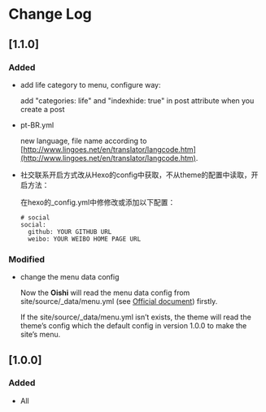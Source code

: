# Change Log

## [1.1.0]

### Added
- add life category to menu, configure way:

	add "categories: life" and "indexhide: true" in post attribute when you create a post

- pt-BR.yml

  new language, file name according to [http://www.lingoes.net/en/translator/langcode.htm](http://www.lingoes.net/en/translator/langcode.htm).

- 社交联系开启方式改从Hexo的config中获取，不从theme的配置中读取，开启方法：
      
  在hexo的_config.yml中修修改或添加以下配置：

    ```
    # social
    social:
      github: YOUR GITHUB URL
      weibo: YOUR WEIBO HOME PAGE URL
    ```
    
### Modified
- change the menu data config
	
	Now the **Oishi** will read the menu data config from site/source/_data/menu.yml (see [Official document](https://hexo.io/docs/data-files.html)) firstly. 
	
 	If the site/source/_data/menu.yml isn’t exists, the theme will read the theme’s config which the default config in version 1.0.0 to make the site’s menu.

## [1.0.0]
### Added
- All
